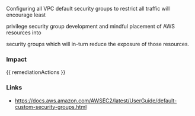 
Configuring all VPC default security groups to restrict all traffic will encourage least

privilege security group development and mindful placement of AWS resources into

security groups which will in-turn reduce the exposure of those resources.


### Impact
<!-- Add Impact here -->

<!-- DO NOT CHANGE -->
{{ remediationActions }}

### Links
- https://docs.aws.amazon.com/AWSEC2/latest/UserGuide/default-custom-security-groups.html


